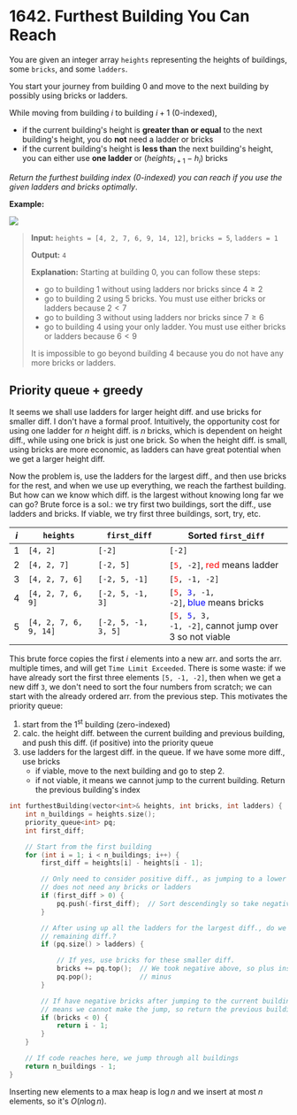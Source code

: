 # 1642. Furthest Building You Can Reach

You are given an integer array `heights` representing the heights of buildings, some `bricks`, and some `ladders`.

You start your journey from building $0$ and move to the next building by possibly using bricks or ladders.

While moving from building $i$ to building $i + 1$ (0-indexed),

* if the current building's height is **greater than or equal** to the next building's height, you do **not** need a ladder or bricks
* if the current building's height is **less than** the next building's height, you can either use **one ladder** or $(heights_{i + 1} - h_i)$ bricks

*Return the furthest building index (0-indexed) you can reach if you use the given ladders and bricks optimally*.


**Example:**

![](https://assets.leetcode.com/uploads/2020/10/27/q4.gif)

> **Input:** `heights = [4, 2, 7, 6, 9, 14, 12]`, `bricks = 5`, `ladders = 1`
> 
> **Output:** `4`
> 
> **Explanation:** Starting at building $0$, you can follow these steps:
>
> - go to building $1$ without using ladders nor bricks since $4\geq 2$
> - go to building $2$ using $5$ bricks. You must use either bricks or ladders because $2 < 7$
> - go to building $3$ without using ladders nor bricks since $7\geq 6$
> - go to building $4$ using your only ladder. You must use either bricks or ladders because $6 < 9$
>
> It is impossible to go beyond building $4$ because you do not have any more bricks or ladders.


## Priority queue + greedy

It seems we shall use ladders for larger height diff. and use bricks for smaller diff. I don't have a formal proof. Intuitively, the opportunity cost for using one ladder for $n$ height diff. is $n$ bricks, which is dependent on height diff., while using one brick is just one brick. So when the height diff. is small, using bricks are more economic, as ladders can have great potential when we get a larger height diff.

Now the problem is, use the ladders for the largest diff., and then use bricks for the rest, and when we use up everything, we reach the farthest building. But how can we know which diff. is the largest without knowing long far we can go? Brute force is a sol.: we try first two buildings, sort the diff., use ladders and bricks. If viable, we try first three buildings, sort, try, etc.

| $i$ | `heights`                 | `first_diff`           | Sorted `first_diff`                            |
|-----|---------------------------|------------------------|------------------------------------------------|
| $1$ | `[4, 2]`                  | `[-2]`                 | `[-2]`                                         |
| $2$ | `[4, 2, 7]`               | `[-2, 5]`              | <code>[<font color="red">5</font>, -2]</code>, <font color="red">red</font> means ladder |
| $3$ | `[4, 2, 7, 6]`            | `[-2, 5, -1]`          | <code>[<font color="red">5</font>, -1, -2]</code>                       |
| $4$ | `[4, 2, 7, 6, 9]`         | `[-2, 5, -1, 3]`       | <code>[<font color="red">5</font>, <font color="blue">3</font>, -1, -2]</code>, <font color="blue">blue</font> means bricks |
| $5$ | `[4, 2, 7, 6, 9, 14]`     | `[-2, 5, -1, 3, 5]`    | <code>[<font color="red">5</font>, <font color="blue">5</font>, 3, -1, -2]</code>, cannot jump over $3$ so not viable |

This brute force copies the first $i$ elements into a new arr. and sorts the arr. multiple times, and will get `Time Limit Exceeded`. There is some waste: if we have already sort the first three elements `[5, -1, -2]`, then when we get a new diff `3`, we don't need to sort the four numbers from scratch; we can start with the already ordered arr. from the previous step. This motivates the priority queue:

1. start from the $1$<sup>st</sup> building (zero-indexed)
1. calc. the height diff. between the current building and previous building, and push this diff. (if positive) into the priority queue
1. use ladders for the largest diff. in the queue. If we have some more diff., use bricks
    * if viable, move to the next building and go to step 2.
    * if not viable, it means we cannot jump to the current building. Return the previous building's index
    
```cpp
int furthestBuilding(vector<int>& heights, int bricks, int ladders) {
    int n_buildings = heights.size();
    priority_queue<int> pq;
    int first_diff;

    // Start from the first building
    for (int i = 1; i < n_buildings; i++) {
        first_diff = heights[i] - heights[i - 1];

        // Only need to consider positive diff., as jumping to a lower building
        // does not need any bricks or ladders
        if (first_diff > 0) {
            pq.push(-first_diff);  // Sort descendingly so take negative
        }

        // After using up all the ladders for the largest diff., do we have any
        // remaining diff.?
        if (pq.size() > ladders) {

            // If yes, use bricks for these smaller diff.
            bricks += pq.top();  // We took negative above, so plus instead of
            pq.pop();            // minus
        }

        // If have negative bricks after jumping to the current building, it
        // means we cannot make the jump, so return the previous building
        if (bricks < 0) {
            return i - 1;
        }
    }

    // If code reaches here, we jump through all buildings
    return n_buildings - 1;
}
```

Inserting new elements to a max heap is $\log n$ and we insert at most $n$ elements, so it's $O(n\log n)$.
